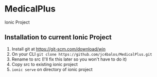 # MedicalPlus
Ionic Project

## Installation to current Ionic Project
1. Install git at https://git-scm.com/download/win
2. On your CLI `git clone https://github.com/jc4balos/MedicalPlus.git`
3. Rename to src (I'll fix this later so you won't have to do it)
4. Copy src to existing ionic project
5. `ionic serve` on directory of ionic project
